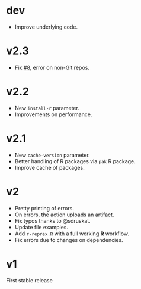 # dev

-   Improve underlying code.

# v2.3

-   Fix [#8](https://github.com/dieghernan/cff-validator/issues/8), error on
    non-Git repos.

# v2.2

-   New `install-r` parameter.
-   Improvements on performance.

# v2.1

-   New `cache-version` parameter.
-   Better handling of R packages via `pak` R package.
-   Improve cache of packages.

# v2

-   Pretty printing of errors.
-   On errors, the action uploads an artifact.
-   Fix typos thanks to @sdruskat.
-   Update file examples.
-   Add `r-reprex.R` with a full working **R** workflow.
-   Fix errors due to changes on dependencies.

# v1

First stable release
